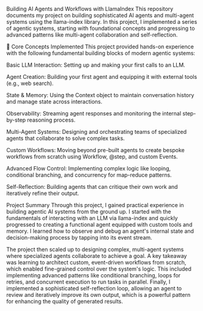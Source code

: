 Building AI Agents and Workflows with LlamaIndex
This repository documents my project on building sophisticated AI agents and multi-agent systems using the llama-index library. In this project, I implemented a series of agentic systems, starting with foundational concepts and progressing to advanced patterns like multi-agent collaboration and self-reflection.

🚀 Core Concepts Implemented
This project provided hands-on experience with the following fundamental building blocks of modern agentic systems:

Basic LLM Interaction: Setting up and making your first calls to an LLM.

Agent Creation: Building your first agent and equipping it with external tools (e.g., web search).

State & Memory: Using the Context object to maintain conversation history and manage state across interactions.

Observability: Streaming agent responses and monitoring the internal step-by-step reasoning process.

Multi-Agent Systems: Designing and orchestrating teams of specialized agents that collaborate to solve complex tasks.

Custom Workflows: Moving beyond pre-built agents to create bespoke workflows from scratch using Workflow, @step, and custom Events.

Advanced Flow Control: Implementing complex logic like looping, conditional branching, and concurrency for map-reduce patterns.

Self-Reflection: Building agents that can critique their own work and iteratively refine their output.

Project Summary
Through this project, I gained practical experience in building agentic AI systems from the ground up. I started with the fundamentals of interacting with an LLM via llama-index and quickly progressed to creating a functional agent equipped with custom tools and memory. I learned how to observe and debug an agent's internal state and decision-making process by tapping into its event stream.

The project then scaled up to designing complex, multi-agent systems where specialized agents collaborate to achieve a goal. A key takeaway was learning to architect custom, event-driven workflows from scratch, which enabled fine-grained control over the system's logic. This included implementing advanced patterns like conditional branching, loops for retries, and concurrent execution to run tasks in parallel. Finally, I implemented a sophisticated self-reflection loop, allowing an agent to review and iteratively improve its own output, which is a powerful pattern for enhancing the quality of generated results.
